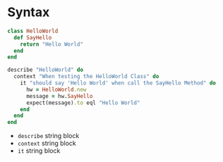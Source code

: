 # Syntax

```ruby
class HelloWorld
  def SayHello
    return "Hello World"
  end
end

describe "HelloWorld" do
  context "When testing the HelloWorld Class" do
    it "should say 'Hello World' when call the SayHello Method" do
      hw = HelloWorld.new
      message = hw.SayHello
      expect(message).to eql "Hello World"
    end
  end
end
```

- `describe` string block
- `context` string block
- `it` string block
